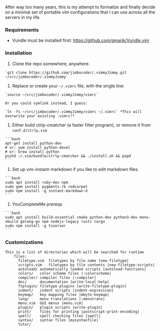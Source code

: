 After way too many years, this is my attempt to formalize and finally decide on a minimal set of portable vim configurations that I can use across all the servers in my life.

### Requirements
 - Vundle must be installed first: https://github.com/gmarik/Vundle.vim

### Installation

  1. Clone the repo somewhere, anywhere.

    `git clone https://github.com/jimbocoder/.vimmyJimmy.git ~/src/jimbocoder/.vimmyJimmy`

  1. Replace or create your `~/.vimrc` file, with the single line:

    `source ~/src/jimbocoder/.vimmyJimmy/vimrc`

    Or you could symlink instead, I guess:

    `ln -fs ~/src/jimbocoder/.vimmyJimmy/vimrc ~/.vimrc` *This will overwrite your existing .vimrc!*

  1. Either build ctrlp-cmatcher (a faster filter program), or remove it from `conf.d/ctrlp.vim`

    ```bash
    apt-get install python-dev
    # or: yum install python-devel
    # or: brew install python
    pushd ~/.vim/bundle/ctrlp-cmatcher && ./install.sh && popd
    ```

  1. Set up vim-instant-markdown if you like to edit markdown files.

    ```bash
    sudo apt install ruby-dev npm
    sudo gem install pygments.rb redcarpet
    sudo npm install -g instant-markdown-d
    ```
    
  1. YouCompleteMe prereqs
  
    ```bash
    sudo apt install build-essential cmake python-dev python3-dev mono-xbuild golang-go npm nodejs-legacy rustc cargo
    sudo npm install -g tsserver
    ```

### Customizations

```
This is a list of directories which will be searched for runtime
	files:
	  filetype.vim	filetypes by file name |new-filetype|
	  scripts.vim	filetypes by file contents |new-filetype-scripts|
	  autoload/	automatically loaded scripts |autoload-functions|
	  colors/	color scheme files |:colorscheme|
	  compiler/	compiler files |:compiler|
	  doc/		documentation |write-local-help|
	  ftplugin/	filetype plugins |write-filetype-plugin|
	  indent/	indent scripts |indent-expression|
	  keymap/	key mapping files |mbyte-keymap|
	  lang/		menu translations |:menutrans|
	  menu.vim	GUI menus |menu.vim|
	  plugin/	plugin scripts |write-plugin|
	  print/	files for printing |postscript-print-encoding|
	  spell/	spell checking files |spell|
	  syntax/	syntax files |mysyntaxfile|
	  tutor/
```
